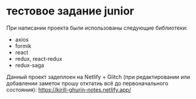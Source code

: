 # тестовое задание junior

При написании проекта были использованы следующие библиотеки:
- axios
- formik
- react
- redux, react-redux
- redux-saga

Данный проект задеплоен на Netlify + Glitch (при редактировании или добавлении заметок прошу отктатиь всё до первоначального состояния):
https://kirill-ghurin-notes.netlify.app/
